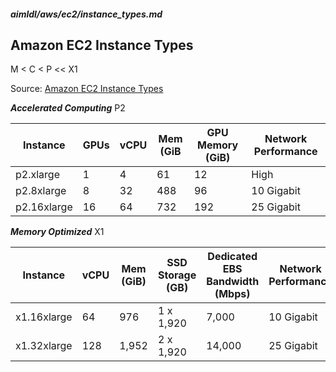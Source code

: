 ##### aimldl/aws/ec2/instance_types.md

## Amazon EC2 Instance Types
M < C < P << X1

Source: [Amazon EC2 Instance Types](https://aws.amazon.com/ec2/instance-types/)

***Accelerated Computing***
P2

|   Instance   |   GPUs   |   vCPU   |   Mem (GiB    |   GPU Memory (GiB)   |   Network Performance   |
| ------------ | -------- | -------- | ------------- | -------------------- | ----------------------- |
| p2.xlarge    | 1        | 4        | 61            | 12                   | High                    |
| p2.8xlarge   | 8        | 32       | 488           | 96                   | 10 Gigabit              |
| p2.16xlarge  | 16       | 64       | 732           | 192                  | 25 Gigabit              |

***Memory Optimized***
X1

| Instance    | vCPU | Mem (GiB) | SSD Storage (GB) | Dedicated EBS Bandwidth (Mbps) | Network Performance |
| ----------- | ---- | --------- | ---------------- | ------------------------------ | ------------------- |
| x1.16xlarge | 64   | 976       | 1 x 1,920        | 7,000                          | 10 Gigabit          |
| x1.32xlarge | 128  | 1,952     | 2 x 1,920        | 14,000                         | 25 Gigabit          |
